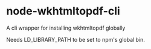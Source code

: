 # node-wkhtmltopdf-cli
A cli wrapper for installing wkhtmltopdf globally

Needs LD_LIBRARY_PATH to be set to npm's global bin.
